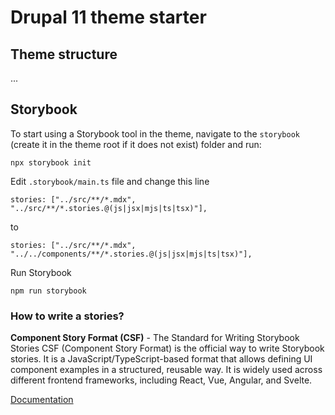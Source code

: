 # Drupal 11 theme starter

## Theme structure
...
## Storybook

To start using a Storybook tool in the theme, navigate to the `storybook` (create it in the theme root if it does not exist) folder and run:

```
npx storybook init
```
Edit `.storybook/main.ts` file and change this line

```
stories: ["../src/**/*.mdx", "../src/**/*.stories.@(js|jsx|mjs|ts|tsx)"],
```
to
```
stories: ["../src/**/*.mdx", "../../components/**/*.stories.@(js|jsx|mjs|ts|tsx)"],
```
Run Storybook

```
npm run storybook
```

### How to write a stories?

**Component Story Format (CSF)** - The Standard for Writing Storybook Stories
CSF (Component Story Format) is the official way to write Storybook stories. It is a JavaScript/TypeScript-based format that allows defining UI component examples in a structured, reusable way. It is widely used across different frontend frameworks, including React, Vue, Angular, and Svelte.

[Documentation](https://storybook.js.org/docs/api/csf)